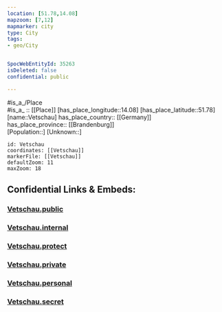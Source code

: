 ```yaml
---
location: [51.78,14.08] 
mapzoom: [7,12] 
mapmarker: city 
type: City
tags:
- geo/City


SpocWebEntityId: 35263
isDeleted: false
confidential: public

---
```

#is_a_/Place  
#is_a_ :: [[Place]] 
[has_place_longitude::14.08] 
[has_place_latitude::51.78] 
[name::Vetschau] 
has_place_country:: [[Germany]]  
has_place_province:: [[Brandenburg]]  
[Population::] 
[Unknown::] 


```leaflet
id: Vetschau
coordinates: [[Vetschau]] 
markerFile: [[Vetschau]] 
defaultZoom: 11 
maxZoom: 18
```


## Confidential Links & Embeds: 

### [Vetschau.public](/_public/\Earth\Continent\Europe\Europe~Central\Germany\Germany~East\Brandenburg\counties~Brandenburg\Oberspreewald-Lausitz\cities~Oberspreewald\Vetschau~Spreewald\boroughs~VetschauVetschau.public.md) 

### [Vetschau.internal](/_internal/\Earth\Continent\Europe\Europe~Central\Germany\Germany~East\Brandenburg\counties~Brandenburg\Oberspreewald-Lausitz\cities~Oberspreewald\Vetschau~Spreewald\boroughs~VetschauVetschau.internal.md) 

### [Vetschau.protect](/_protect/\Earth\Continent\Europe\Europe~Central\Germany\Germany~East\Brandenburg\counties~Brandenburg\Oberspreewald-Lausitz\cities~Oberspreewald\Vetschau~Spreewald\boroughs~VetschauVetschau.protect.md) 

### [Vetschau.private](/_private/\Earth\Continent\Europe\Europe~Central\Germany\Germany~East\Brandenburg\counties~Brandenburg\Oberspreewald-Lausitz\cities~Oberspreewald\Vetschau~Spreewald\boroughs~VetschauVetschau.private.md) 

### [Vetschau.personal](/_personal/\Earth\Continent\Europe\Europe~Central\Germany\Germany~East\Brandenburg\counties~Brandenburg\Oberspreewald-Lausitz\cities~Oberspreewald\Vetschau~Spreewald\boroughs~VetschauVetschau.personal.md) 

### [Vetschau.secret](/_secret/\Earth\Continent\Europe\Europe~Central\Germany\Germany~East\Brandenburg\counties~Brandenburg\Oberspreewald-Lausitz\cities~Oberspreewald\Vetschau~Spreewald\boroughs~VetschauVetschau.secret.md)

